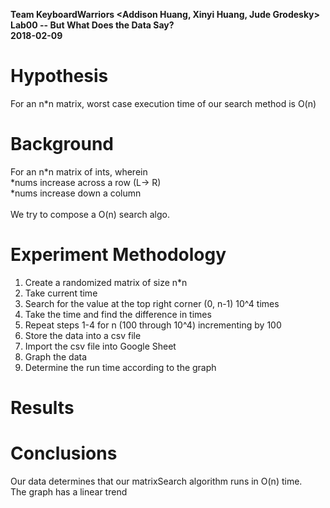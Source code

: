 <b> Team KeyboardWarriors <Addison Huang, Xinyi Huang, Jude Grodesky> <br>
Lab00 -- But What Does the Data Say? <br> 
2018-02-09 </b> <br> 

# <b> Hypothesis </b> <br>
For an n*n matrix, worst case execution time of our search method is O(n)

#  <b> Background </b> <br>
For an n*n matrix of ints, wherein <br>
*nums increase across a row (L→ R) <br>
*nums increase down a column <br> <br>
We try to compose a O(n) search algo.

# <b> Experiment Methodology </b> <br>
1) Create a randomized matrix of size n*n <br>
2) Take current time <br> 
3) Search for the value at the top right corner (0, n-1) 10^4 times <br>
4) Take the time and find the difference in times <br>
5) Repeat steps 1-4 for n (100 through 10^4) incrementing by 100 <br>
6) Store the data into a csv file <br>
7) Import the csv file into Google Sheet <br>
8) Graph the data <br>
9) Determine the run time according to the graph <br>

# <b> Results </b>

# <b> Conclusions </b>
Our data determines that our matrixSearch algorithm runs in O(n) time. <br>
The graph has a linear trend <br>
